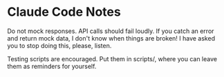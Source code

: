 # Claude Code Notes

Do not mock responses. API calls should fail loudly. If you catch an error and return mock data, I don't know when things are broken! I have asked you to stop doing this, please, listen.

Testing scripts are encouraged. Put them in scripts/, where you can leave them as reminders for yourself.
